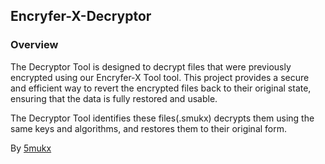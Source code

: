 ## Encryfer-X-Decryptor


### Overview
The Decryptor Tool is designed to decrypt files that were previously encrypted using our Encryfer-X Tool tool. This project provides a secure and efficient way to revert the encrypted files back to their original state, ensuring that the data is fully restored and usable.

The Decryptor Tool identifies these files(.smukx) decrypts them using the same keys and algorithms, and restores them to their original form.

By [5mukx](https://x.com/5mukx)

